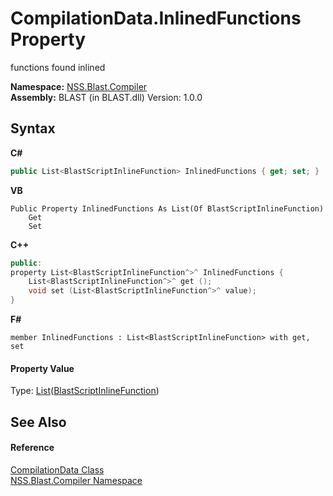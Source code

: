 # CompilationData.InlinedFunctions Property 
 

functions found inlined

**Namespace:**&nbsp;<a href="26a25caa-f50b-92ad-f15c-dbb9db1493ae">NSS.Blast.Compiler</a><br />**Assembly:**&nbsp;BLAST (in BLAST.dll) Version: 1.0.0

## Syntax

**C#**<br />
``` C#
public List<BlastScriptInlineFunction> InlinedFunctions { get; set; }
```

**VB**<br />
``` VB
Public Property InlinedFunctions As List(Of BlastScriptInlineFunction)
	Get
	Set
```

**C++**<br />
``` C++
public:
property List<BlastScriptInlineFunction^>^ InlinedFunctions {
	List<BlastScriptInlineFunction^>^ get ();
	void set (List<BlastScriptInlineFunction^>^ value);
}
```

**F#**<br />
``` F#
member InlinedFunctions : List<BlastScriptInlineFunction> with get, set

```


#### Property Value
Type: <a href="https://docs.microsoft.com/dotnet/api/system.collections.generic.list-1" target="_blank" rel="noopener noreferrer">List</a>(<a href="3fbdacdd-dea0-1dcb-3082-313eb48e07f8">BlastScriptInlineFunction</a>)

## See Also


#### Reference
<a href="52667f7e-8dc6-6543-e265-fdc90d6834fa">CompilationData Class</a><br /><a href="26a25caa-f50b-92ad-f15c-dbb9db1493ae">NSS.Blast.Compiler Namespace</a><br />
